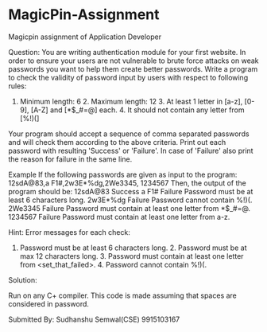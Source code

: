 # MagicPin-Assignment
Magicpin assignment of Application Developer

Question:
You are writing authentication module for  your first website. In order to ensure your users are not vulnerable to brute force attacks on weak passwords you want to help them create better passwords. Write a program to check the validity of password input by users with respect to following rules: 
1. Minimum length: 6 2. Maximum length: 12 3. At least 1 letter in [a-z], [0-9], [A-Z] and [*$_#=@] each. 4. It should not contain any letter from [%!)(] 
 
Your program should accept a sequence of comma separated passwords and will check them according to the above criteria. Print out each password with resulting 'Success' or 'Failure'. In case of 'Failure' also print the reason for failure in the same line. 
 
Example If the following passwords are given as input to the program: 12sdA@83,a F1#,2w3E*%dg,2We3345, 1234567 Then, the output of the program should be: 12sdA@83 Success a F1# Failure Password must be at least 6 characters long. 2w3E*%dg Failure Password cannot contain %!)(. 2We3345 Failure Password must contain at least one letter from *$_#=@. 1234567 Failure Password must contain at least one letter from a-z. 
 
Hint: Error messages for each check: 
 
1. Password must be at least 6 characters long. 2. Password must be at max 12 characters long. 3. Password must contain at least one letter from <set_that_failed>. 4. Password cannot contain %!)(. 
 
 
 
Solution:


Run on any C+ compiler.
This code is made assuming that spaces are considered in password.


Submitted By:
Sudhanshu Semwal(CSE)
9915103167

